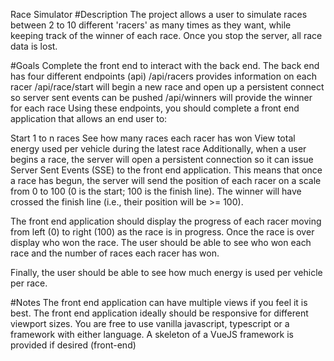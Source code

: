 Race Simulator
#Description
The project allows a user to simulate races between 2 to 10 different 'racers' as many times as they want, while keeping track of the winner of each race. Once you stop the server, all race data is lost.

#Goals
Complete the front end to interact with the back end.
The back end has four different endpoints (api)
/api/racers provides information on each racer
/api/race/start will begin a new race and open up a persistent connect so server sent events can be pushed
/api/winners will provide the winner for each race
Using these endpoints, you should complete a front end application that allows an end user to:

Start 1 to n races
See how many races each racer has won
View total energy used per vehicle during the latest race
Additionally, when a user begins a race, the server will open a persistent connection so it can issue Server Sent Events (SSE) to the front end application. This means that once a race has begun, the server will send the position of each racer on a scale from 0 to 100 (0 is the start; 100 is the finish line). The winner will have crossed the finish line (i.e., their position will be >= 100).

The front end application should display the progress of each racer moving from left (0) to right (100) as the race is in progress. Once the race is over display who won the race. The user should be able to see who won each race and the number of races each racer has won.

Finally, the user should be able to see how much energy is used per vehicle per race.

#Notes
The front end application can have multiple views if you feel it is best.
The front end application ideally should be responsive for different viewport sizes.
You are free to use vanilla javascript, typescript or a framework with either language.
A skeleton of a VueJS framework is provided if desired (front-end)
